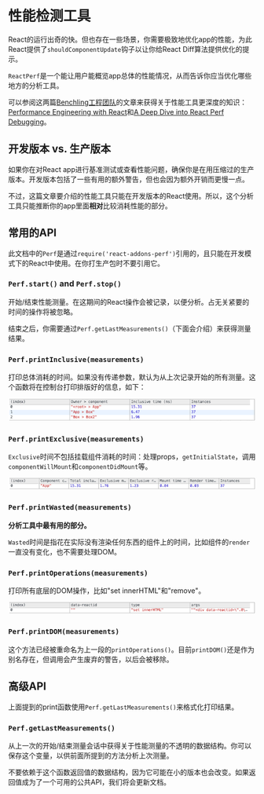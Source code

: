 # 性能检测工具

React的运行出奇的快。但也存在一些场景，你需要极致地优化app的性能，为此React提供了`shouldComponentUpdate`钩子以让你给React Diff算法提供优化的提示。

`ReactPerf`是一个能让用户能概览app总体的性能情况，从而告诉你应当优化哪些地方的分析工具。

可以参阅这两篇[Benchling工程团队](http://benchling.engineering/)的文章来获得关于性能工具更深度的知识：[Performance Engineering with React](http://benchling.engineering/performance-engineering-with-react/)和[A Deep Dive into React Perf Debugging](http://benchling.engineering/deep-dive-react-perf-debugging/)。

## 开发版本 vs. 生产版本

如果你在对React app进行基准测试或查看性能问题，确保你是在用压缩过的生产版本。开发版本包括了一些有用的额外警告，但也会因为额外开销而更慢一点。

不过，这篇文章要介绍的性能工具只能在开发版本的React使用。所以，这个分析工具只能推断你的app里面**相对**比较消耗性能的部分。

## 常用的API

此文档中的`Perf`是通过`require('react-addons-perf')`引用的，且只能在开发模式下的React中使用。在你打生产包时不要引用它。

### `Perf.start()` and `Perf.stop()`

开始/结束性能测量。在这期间的React操作会被记录，以便分析。占无关紧要的时间的操作将被忽略。

结束之后，你需要通过`Perf.getLastMeasurements()`（下面会介绍）来获得测量结果。

### `Perf.printInclusive(measurements)`

打印总体消耗的时间。如果没有传递参数，默认为从上次记录开始的所有测量。这个函数将在控制台打印排版好的信息，如下：

![perf-inclusive](../assets/images/perf-inclusive.png)

### `Perf.printExclusive(measurements)`

`Exclusive`时间不包括挂载组件消耗的时间：处理props，`getInitialState`，调用`componentWillMount`和`componentDidMount`等。

![perf-exclusive](../assets/images/perf-exclusive.png)

### `Perf.printWasted(measurements)`

**分析工具中最有用的部分。**

`Wasted`时间是指花在实际没有渲染任何东西的组件上的时间，比如组件的`render`一直没有变化，也不需要处理DOM。

### `Perf.printOperations(measurements)`

打印所有底层的DOM操作，比如"set innerHTML"和"remove"。

![perf-dom](../assets/images/perf-dom.png)

### `Perf.printDOM(measurements)`

这个方法已经被重命名为上一段的`printOperations()`。目前`printDOM()`还是作为别名存在，但调用会产生废弃的警告，以后会被移除。

## 高级API

上面提到的print函数使用`Perf.getLastMeasurements()`来格式化打印结果。

### `Perf.getLastMeasurements()`

从上一次的开始/结束测量会话中获得关于性能测量的不透明的数据结构。你可以保存这个变量，以供前面所提到的方法分析上次测量。

不要依赖于这个函数返回值的数据结构，因为它可能在小的版本也会改变。如果返回值成为了一个可用的公共API，我们将会更新文档。
